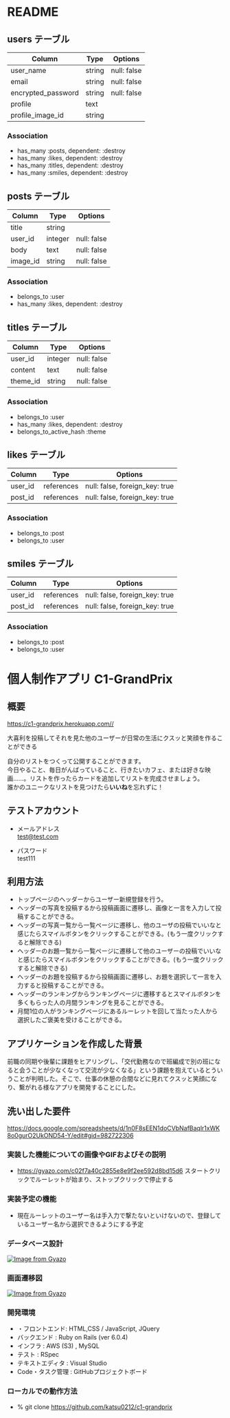 # README

## users テーブル

| Column             | Type   | Options     |
| ------------------ | ------ | ----------- |
| user_name          | string | null: false |
| email              | string | null: false |
| encrypted_password | string | null: false |
| profile            | text   |             |
| profile_image_id   | string |             |

### Association

- has_many :posts, dependent: :destroy
- has_many :likes, dependent: :destroy
- has_many :titles, dependent: :destroy
- has_many :smiles, dependent: :destroy

## posts テーブル

| Column  | Type       | Options     |
| ------- | ---------- | ----------- |
| title   | string     |             |
| user_id | integer    | null: false |
| body    | text       | null: false |
| image_id| string     | null: false |

### Association

- belongs_to :user
- has_many   :likes, dependent: :destroy

## titles テーブル

| Column  | Type       | Options     |
| ------- | ---------- | ----------- |
| user_id | integer    | null: false |
| content | text       | null: false |
| theme_id| string     | null: false |

### Association

- belongs_to :user
- has_many   :likes, dependent: :destroy
- belongs_to_active_hash :theme

## likes テーブル

| Column  | Type       | Options                        |
| ------- | ---------- | ------------------------------ |
| user_id | references | null: false, foreign_key: true |
| post_id | references | null: false, foreign_key: true |

### Association

- belongs_to :post
- belongs_to :user

## smiles テーブル

| Column  | Type       | Options                        |
| ------- | ---------- | ------------------------------ |
| user_id | references | null: false, foreign_key: true |
| post_id | references | null: false, foreign_key: true |

### Association

- belongs_to :post
- belongs_to :user


# 個人制作アプリ C1-GrandPrix  

## 概要
<https://c1-grandprix.herokuapp.com//>

大喜利を投稿してそれを見た他のユーザーが日常の生活にクスッと笑顔を作ることができる

自分のリストをつくって公開することができます。  
今日やること、毎日がんばっていること、行きたいカフェ、または好きな映画……。リストを作ったらカードを追加してリストを完成させましょう。  
誰かのユニークなリストを見つけたら**いいね**を忘れずに！

## テストアカウント

- メールアドレス  
test@test.com

- パスワード  
test111

## 利用方法

- トップページのヘッダーからユーザー新規登録を行う。
- ヘッダーの写真を投稿するから投稿画面に遷移し、画像と一言を入力して投稿することができる。
- ヘッダーの写真一覧から一覧ページに遷移し、他のユーザの投稿でいいなと感じたらスマイルボタンをクリックすることができる。(もう一度クリックすると解除できる)
- ヘッダーのお題一覧から一覧ページに遷移して他のユーザーの投稿でいいなと感じたらスマイルボタンをクリックすることができる。(もう一度クリックすると解除できる) 
- ヘッダーのお題を投稿するから投稿画面に遷移し、お題を選択して一言を入力すると投稿することができる。
- ヘッダーのランキングからランキングページに遷移するとスマイルボタンを多くもらった人の月間ランキングを見ることができる。 
- 月間1位の人がランキングページにあるルーレットを回して当たった人から選択したご褒美を受けることができる。 

##  アプリケーションを作成した背景

前職の同期や後輩に課題をヒアリングし、「交代勤務なので班編成で別の班になると会うことが少なくなって交流が少なくなる」という課題を抱えているとういうことが判明した。そこで、仕事の休憩の合間などに見れてクスッと笑顔になり、繋がれる様なアプリを開発することにした。     

## 洗い出した要件   
  https://docs.google.com/spreadsheets/d/1n0F8sEEN1doCVbNafBaqlr1xWK8o0gurO2UkOND54-Y/edit#gid=982722306    

### 実装した機能についての画像やGIFおよびその説明   

- https://gyazo.com/c02f7a40c2855e8e9f2ee592d8bd15d6  スタートクリックでルーレットが始まり、ストップクリックで停止する    

### 実装予定の機能    

- 現在ルーレットのユーザー名は手入力で撃たないといけないので、登録しているユーザー名から選択できるようにする予定  


### データベース設計

[![Image from Gyazo](https://i.gyazo.com/ab6e1caf04c677d45cad3e646771c6d7.png)](https://gyazo.com/ab6e1caf04c677d45cad3e646771c6d7)

### 画面遷移図  

[![Image from Gyazo](https://i.gyazo.com/2d4de55f3dc7d8fa5654c337779b8a47.png)](https://gyazo.com/2d4de55f3dc7d8fa5654c337779b8a47)

### 開発環境 

- ・フロントエンド: HTML,CSS / JavaScript, JQuery
- バックエンド : Ruby on Rails (ver 6.0.4) 
- インフラ : AWS (S3) , MySQL 
- テスト : RSpec 
- テキストエディタ : Visual Studio 
- Code・タスク管理 : GitHubプロジェクトボード     

### ローカルでの動作方法

-  % git clone https://github.com/katsu0212/c1-grandprix  